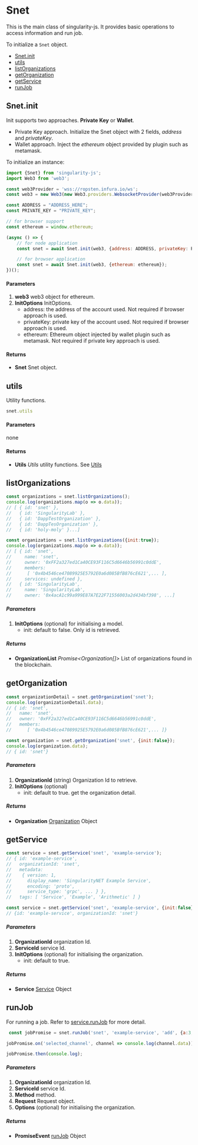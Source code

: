 # Snet

This is the main class of singularity-js. It provides basic operations to access information and run job.

To initialize a `Snet` object.

*   [Snet.init](#snet.init)
*   [utils](#utils)
*   [listOrganizations](#listOrganizations)
*   [getOrganization](#getOrganization)
*   [getService](#getService)
*   [runJob](#runJob)


## Snet.init
Init supports two approaches. __Private Key__ or __Wallet__.
* Private Key approach. Initialize the Snet object with 2 fields, *address* and *privateKey*.
* Wallet approach. Inject the *ethereum* object provided by plugin such as metamask.

To initialize an instance:
``` javascript
import {Snet} from 'singularity-js';
import Web3 from 'web3';

const web3Provider = 'wss://ropsten.infura.io/ws';
const web3 = new Web3(new Web3.providers.WebsocketProvider(web3Provider));

const ADDRESS = "ADDRESS_HERE";
const PRIVATE_KEY = "PRIVATE_KEY";

// for browser support
const ethereum = window.ethereum;

(async () => {
    // for node application
    const snet = await Snet.init(web3, {address: ADDRESS, privateKey: PRIVATE_KEY});

    // for browser application
    const snet = await Snet.init(web3, {ethereum: ethereum});
})();
```
#### Parameters
1. __web3__ web3 object for ethereum.
2. __InitOptions__ InitOptions.
    * address: the address of the account used. Not required if browser approach is used.
    * privateKey: private key of the account used. Not required if browser approach is used.
    * ethereum: Ethereum object injected by wallet plugin such as metamask. Not required if private key approach is used.

#### Returns
- __Snet__ Snet object.

## utils
Utility functions.
``` javascript
snet.utils
```
#### Parameters
none
#### Returns
- __Utils__ *Utils* utility functions. See [Utils](utils.md)

## listOrganizations
``` javascript
const organizations = snet.listOrganizations();
console.log(organizations.map(o => o.data));
// [ { id: 'snet' },
//   { id: 'SingularityLab' },
//   { id: 'DappTestOrganization' },
//   { id: 'DappTesOrganization' },
//   { id: 'holy-moly' }...]

const organizations = snet.listOrganizations({init:true});
console.log(organizations.map(o => o.data));
// [ { id: 'snet',
//     name: 'snet',
//     owner: '0xFF2a327ed1Ca40CE93F116C5d6646b56991c0ddE',
//     members:
//      [ '0x4b4546ce47089925E5792E0a6d085BfB876cE621',... ],
//     services: undefined },
//   { id: 'SingularityLab',
//     name: 'SingularityLab',
//     owner: '0x4acA1c99a999E87A7E22F71556003a2d434bf398', ...]
```
##### Parameters
1. __InitOptions__ (optional) for initialising a model.
    * init: default to false. Only id is retrieved.
##### Returns
- __OrganizationList__ *Promise<Organization[]>* List of organizations found in the blockchain.


## getOrganization
``` javascript
const organizationDetail = snet.getOrganization('snet');
console.log(organizationDetail.data);
// { id: 'snet',
//   name: 'snet',
//   owner: '0xFF2a327ed1Ca40CE93F116C5d6646b56991c0ddE',
//   members:
//      [ '0x4b4546ce47089925E5792E0a6d085BfB876cE621',... ]}

const organization = snet.getOrganization('snet', {init:false});
console.log(organization.data);
// { id: 'snet'}
```
##### Parameters
1. __OrganizationId__ (string) Organization Id to retrieve.
2. __InitOptions__ (optional)
    * init: default to true. get the organization detail.
    
##### Returns
- __Organization__ [Organization](organization.md) Object


## getService
``` javascript
const service = snet.getService('snet', 'example-service');
// { id: 'example-service',
//   organizationId: 'snet',
//   metadata:
//    { version: 1,
//      display_name: 'SingularityNET Example Service',
//      encoding: 'proto',
//      service_type: 'grpc', ... } },
//   tags: [ 'Service', 'Example', 'Arithmetic' ] }

const service = snet.getService('snet', 'example-service', {init:false});
// {id: 'example-service', organizationId: 'snet'}
```
##### Parameters
1. __OrganizationId__ organization Id.
2. __ServiceId__ service Id.
3. __InitOptions__ (optional) for initialising the organization.
    * init: default to true. 
    
##### Returns
- __Service__ [Service](service.md) Object


## runJob
For running a job. Refer to [service.runJob](service.md#run-job) for more detail.
``` javascript
 const jobPromise = snet.runJob('snet', 'example-service', 'add', {a:3, b:4}, {autohandle_channel: true});

jobPromise.on('selected_channel', channel => console.log(channel.data));

jobPromise.then(console.log);
```
##### Parameters
1. __OrganizationId__ organization Id.
2. __ServiceId__ service Id.
3. __Method__ method.
4. __Request__ Request object.
3. __Options__ (optional) for initialising the organization.
    
##### Returns
- __PromiseEvent__ [runJob](service.md#run-job) Object


